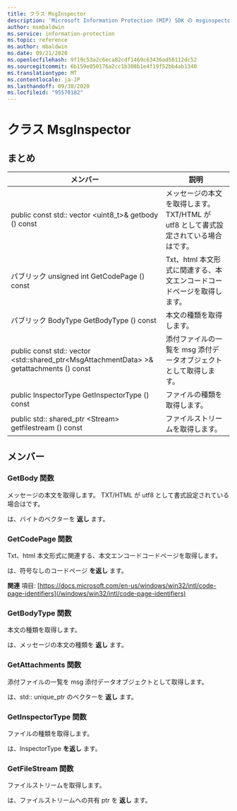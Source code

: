 ```yaml
---
title: クラス MsgInspector
description: 'Microsoft Information Protection (MIP) SDK の msginspector:: undefined クラスを文書にします。'
author: msmbaldwin
ms.service: information-protection
ms.topic: reference
ms.author: mbaldwin
ms.date: 09/21/2020
ms.openlocfilehash: 9f19c53a2c6eca82cdf1469c63436ad56112dc52
ms.sourcegitcommit: 6b159e050176a2cc1b308b1e4f19f52bb4ab1340
ms.translationtype: MT
ms.contentlocale: ja-JP
ms.lasthandoff: 09/30/2020
ms.locfileid: "95570182"
---
```

# <a name="class-msginspector"></a>クラス MsgInspector 
  
## <a name="summary"></a>まとめ
 メンバー                        | 説明                                
--------------------------------|---------------------------------------------
public const std:: vector \<uint8_t\>& getbody () const  |  メッセージの本文を取得します。 TXT/HTML が utf8 として書式設定されている場合はです。
パブリック unsigned int GetCodePage () const  |  Txt、html 本文形式に関連する、本文エンコードコードページを取得します。
パブリック BodyType GetBodyType () const  |  本文の種類を取得します。
public const std:: vector \<std::shared_ptr\<MsgAttachmentData\> \>& getattachments () const  |  添付ファイルの一覧を msg 添付データオブジェクトとして取得します。
public InspectorType GetInspectorType () const  |  ファイルの種類を取得します。
public std:: shared_ptr \<Stream\> getfilestream () const  |  ファイルストリームを取得します。
  
## <a name="members"></a>メンバー
  
### <a name="getbody-function"></a>GetBody 関数
メッセージの本文を取得します。 TXT/HTML が utf8 として書式設定されている場合はです。

  
は、バイトのベクターを **返し** ます。
  
### <a name="getcodepage-function"></a>GetCodePage 関数
Txt、html 本文形式に関連する、本文エンコードコードページを取得します。

  
は、符号なしのコードページ **を返し** ます。 
  
**関連** 項目: [https://docs.microsoft.com/en-us/windows/win32/intl/code-page-identifiers](/windows/win32/intl/code-page-identifiers)
  
### <a name="getbodytype-function"></a>GetBodyType 関数
本文の種類を取得します。

  
は、メッセージの本文の種類を **返し** ます。
  
### <a name="getattachments-function"></a>GetAttachments 関数
添付ファイルの一覧を msg 添付データオブジェクトとして取得します。

  
は、std:: unique_ptr のベクターを **返し** ます。<MsgAttachmentData>
  
### <a name="getinspectortype-function"></a>GetInspectorType 関数
ファイルの種類を取得します。

  
は、InspectorType **を返し** ます。
  
### <a name="getfilestream-function"></a>GetFileStream 関数
ファイルストリームを取得します。

  
は、ファイルストリームへの共有 ptr を **返し** ます。